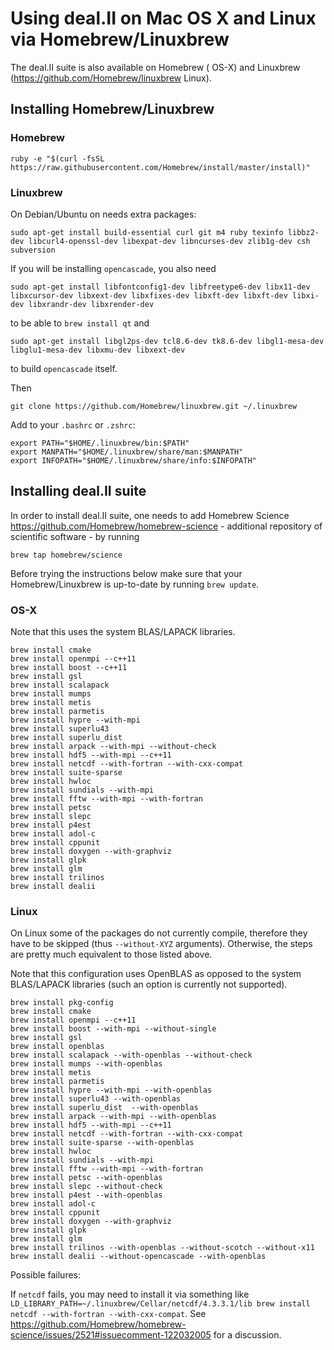 # Using deal.II on Mac OS X and Linux via Homebrew/Linuxbrew

The deal.II suite is also available on Homebrew ( OS-X) and Linuxbrew (https://github.com/Homebrew/linuxbrew Linux).

## Installing Homebrew/Linuxbrew

### Homebrew
```
ruby -e "$(curl -fsSL https://raw.githubusercontent.com/Homebrew/install/master/install)"
```
### Linuxbrew
On Debian/Ubuntu on needs extra packages:
```
sudo apt-get install build-essential curl git m4 ruby texinfo libbz2-dev libcurl4-openssl-dev libexpat-dev libncurses-dev zlib1g-dev csh subversion
```

If you will be installing `opencascade`, you also need
```
sudo apt-get install libfontconfig1-dev libfreetype6-dev libx11-dev libxcursor-dev libxext-dev libxfixes-dev libxft-dev libxft-dev libxi-dev libxrandr-dev libxrender-dev
```
to be able to `brew install qt` and 
```
sudo apt-get install libgl2ps-dev tcl8.6-dev tk8.6-dev libgl1-mesa-dev libglu1-mesa-dev libxmu-dev libxext-dev
```
to build `opencascade` itself.

Then

```
git clone https://github.com/Homebrew/linuxbrew.git ~/.linuxbrew
```

Add to your `.bashrc` or `.zshrc`:
```
export PATH="$HOME/.linuxbrew/bin:$PATH"
export MANPATH="$HOME/.linuxbrew/share/man:$MANPATH"
export INFOPATH="$HOME/.linuxbrew/share/info:$INFOPATH"
```
## Installing deal.II suite
In order to install deal.II suite, one needs to add Homebrew Science https://github.com/Homebrew/homebrew-science - additional repository 
of scientific software - by running 
```
brew tap homebrew/science
```
Before trying the instructions below make sure that your Homebrew/Linuxbrew is up-to-date 
by running `brew update`.
### OS-X
Note that this uses the system BLAS/LAPACK libraries.
```
brew install cmake
brew install openmpi --c++11
brew install boost --c++11
brew install gsl
brew install scalapack
brew install mumps
brew install metis
brew install parmetis
brew install hypre --with-mpi
brew install superlu43
brew install superlu_dist
brew install arpack --with-mpi --without-check
brew install hdf5 --with-mpi --c++11
brew install netcdf --with-fortran --with-cxx-compat
brew install suite-sparse
brew install hwloc
brew install sundials --with-mpi
brew install fftw --with-mpi --with-fortran
brew install petsc
brew install slepc
brew install p4est
brew install adol-c
brew install cppunit
brew install doxygen --with-graphviz
brew install glpk
brew install glm
brew install trilinos
brew install dealii
```

### Linux
On Linux some of the packages do not currently compile, therefore they have to be skipped (thus `--without-XYZ` arguments). Otherwise, the steps are pretty much equivalent to those listed above.

Note that this configuration uses OpenBLAS as opposed to the system BLAS/LAPACK libraries (such an option is currently not supported).
```
brew install pkg-config
brew install cmake
brew install openmpi --c++11
brew install boost --with-mpi --without-single
brew install gsl
brew install openblas
brew install scalapack --with-openblas --without-check
brew install mumps --with-openblas
brew install metis
brew install parmetis
brew install hypre --with-mpi --with-openblas
brew install superlu43 --with-openblas
brew install superlu_dist  --with-openblas
brew install arpack --with-mpi --with-openblas
brew install hdf5 --with-mpi --c++11
brew install netcdf --with-fortran --with-cxx-compat
brew install suite-sparse --with-openblas
brew install hwloc
brew install sundials --with-mpi
brew install fftw --with-mpi --with-fortran
brew install petsc --with-openblas
brew install slepc --without-check
brew install p4est --with-openblas
brew install adol-c
brew install cppunit
brew install doxygen --with-graphviz
brew install glpk
brew install glm
brew install trilinos --with-openblas --without-scotch --without-x11
brew install dealii --without-opencascade --with-openblas
```

Possible failures:

If `netcdf` fails, you may need to install it via something like `LD_LIBRARY_PATH=~/.linuxbrew/Cellar/netcdf/4.3.3.1/lib brew install netcdf --with-fortran --with-cxx-compat`. 
See https://github.com/Homebrew/homebrew-science/issues/2521#issuecomment-122032005 for a discussion.